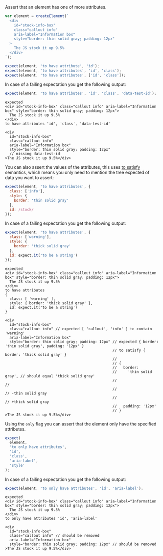 Assert that an element has one of more attributes.

```js
var element = createElement(`
  <div
    id="stock-info-box"
    class="callout info"
    aria-label="Information box"
    style="border: thin solid gray; padding: 12px"
  >
    The JS stock it up 9.5%
  </div>
`);

expect(element, 'to have attribute', 'id');
expect(element, 'to have attributes', 'id', 'class');
expect(element, 'to have attributes', ['id', 'class']);
```

In case of a failing expectation you get the following output:

```js
expect(element, 'to have attributes', 'id', 'class', 'data-test-id');
```

```output
expected
<div id="stock-info-box" class="callout info" aria-label="Information box" style="border: thin solid gray; padding: 12px">
  The JS stock it up 9.5%
</div>
to have attributes 'id', 'class', 'data-test-id'

<div
  id="stock-info-box"
  class="callout info"
  aria-label="Information box"
  style="border: thin solid gray; padding: 12px"
  // missing data-test-id
>The JS stock it up 9.5%</div>
```

You can also assert the values of the attributes, this uses [to
satisfy](http://unexpected.js.org/assertions/any/to-satisfy) semantics, which
means you only need to mention the tree expected of data you want to assert:

```js
expect(element, 'to have attributes', {
  class: ['info'],
  style: {
    border: 'thin solid gray'
  },
  id: /stock/
});
```

In case of a failing expectation you get the following output:

```js
expect(element, 'to have attributes', {
  class: ['warning'],
  style: {
    border: 'thick solid gray'
  },
  id: expect.it('to be a string')
});
```

```output
expected
<div id="stock-info-box" class="callout info" aria-label="Information box" style="border: thin solid gray; padding: 12px">
  The JS stock it up 9.5%
</div>
to have attributes
{
  class: [ 'warning' ],
  style: { border: 'thick solid gray' },
  id: expect.it('to be a string')
}

<div
  id="stock-info-box"
  class="callout info" // expected [ 'callout', 'info' ] to contain 'warning'
  aria-label="Information box"
  style="border: thin solid gray; padding: 12px" // expected { border: 'thin solid gray', padding: '12px' }
                                                 // to satisfy { border: 'thick solid gray' }
                                                 //
                                                 // {
                                                 //   border:
                                                 //     'thin solid gray', // should equal 'thick solid gray'
                                                 //                        //
                                                 //                        // -thin solid gray
                                                 //                        // +thick solid gray
                                                 //   padding: '12px'
                                                 // }
>The JS stock it up 9.5%</div>
```

Using the `only` flag you can assert that the element only have the specified attributes.

```js
expect(
  element,
  'to only have attributes',
  'id',
  'class',
  'aria-label',
  'style'
);
```

In case of a failing expectation you get the following output:

```js
expect(element, 'to only have attributes', 'id', 'aria-label');
```

```output
expected
<div id="stock-info-box" class="callout info" aria-label="Information box" style="border: thin solid gray; padding: 12px">
  The JS stock it up 9.5%
</div>
to only have attributes 'id', 'aria-label'

<div
  id="stock-info-box"
  class="callout info" // should be removed
  aria-label="Information box"
  style="border: thin solid gray; padding: 12px" // should be removed
>The JS stock it up 9.5%</div>
```
